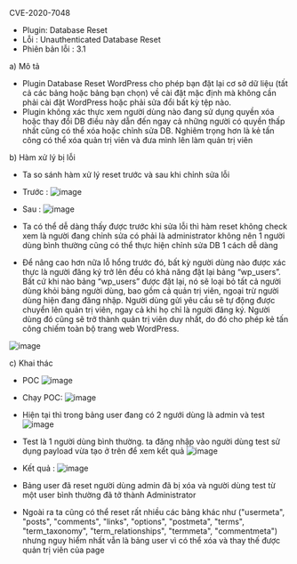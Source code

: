 CVE-2020-7048
- Plugin: Database Reset
- Lỗi : Unauthenticated Database Reset
- Phiên bản lỗi : 3.1 

a) Mô tả
- Plugin Database Reset WordPress cho phép bạn đặt lại cơ sở dữ liệu (tất cả các bảng hoặc bảng bạn chọn) về cài đặt mặc định mà không cần phải cài đặt WordPress hoặc phải sửa đổi bất kỳ tệp nào.
- Plugin không xác thực xem người dùng nào đang sử dụng quyền xóa hoặc thay đổi DB điều này dẫn đến ngay cả những người có quyền thấp nhất cũng có thể xóa hoặc chỉnh sửa DB. Nghiêm trọng hơn là kẻ tấn công có thể xóa quản trị viên và đưa mình lên làm quản trị viên

b) Hàm xử lý bị lỗi
- Ta so sánh hàm xử lý reset trước và sau khi chỉnh sửa lỗi
+ Trước :
![image](https://github.com/Manh130902/wordpress/assets/93723285/6a585bb5-d9c8-47a2-87ec-2cc0edb1623f)
 
+ Sau :
![image](https://github.com/Manh130902/wordpress/assets/93723285/50d1477d-b6ec-4622-9813-568d85e147c3)
 
- Ta có thể dễ dàng thấy được trước khi sửa lỗi thì hàm reset không check xem là người đang chỉnh sửa có phải là administrator không nên 1 người dùng bình thường cũng có thể thực hiện chỉnh sửa DB 1 cách dễ dàng
  
- Để nâng cao hơn nữa lỗ hổng trước đó, bất kỳ người dùng nào được xác thực là người đăng ký trở lên đều có khả năng đặt lại bảng “wp_users”. Bất cứ khi nào bảng “wp_users” được đặt lại, nó sẽ loại bỏ tất cả người dùng khỏi bảng người dùng, bao gồm cả quản trị viên, ngoại trừ người dùng hiện đang đăng nhập. Người dùng gửi yêu cầu sẽ tự động được chuyển lên quản trị viên, ngay cả khi họ chỉ là người đăng ký. Người dùng đó cũng sẽ trở thành quản trị viên duy nhất, do đó cho phép kẻ tấn công chiếm toàn bộ trang web WordPress.

![image](https://github.com/Manh130902/wordpress/assets/93723285/0796279f-ff07-4710-94c1-5827ca80df8f)
 

c) Khai thác
- POC
![image](https://github.com/Manh130902/wordpress/assets/93723285/eb8e6ff7-40eb-4e88-b2b5-6089394079bb)
 
- Chạy POC:
![image](https://github.com/Manh130902/wordpress/assets/93723285/0e28892c-44da-49a9-9f84-8a234b22e584)
 
- Hiện tại thì trong bảng user đang có 2 ngưới dùng là admin và test
![image](https://github.com/Manh130902/wordpress/assets/93723285/21f4415c-b17f-47f8-aed4-50232c4d01fc)

- Test là 1 người dùng bình thường. ta đăng nhập vào người dùng test sử dụng payload vừa tạo ở trên để xem kết quả
![image](https://github.com/Manh130902/wordpress/assets/93723285/93421c7d-93c2-4907-9650-14c62c4b6cf0)
 
- Kết quả :
![image](https://github.com/Manh130902/wordpress/assets/93723285/fbee2ca1-55c8-45df-af0a-a106ea98ca9e)
 
- Bảng user đã reset người dùng admin đã bị xóa và người dùng test từ một user bình thường đã tở thành Administrator
- Ngoài ra ta cũng có thể reset rất nhiều các bảng khác như ("usermeta", "posts", "comments", "links", "options", "postmeta", "terms", "term_taxonomy", "term_relationships", "termmeta", "commentmeta") nhưng nguy hiểm nhất vẫn là bảng user vì có thể xóa và thay thế được quản trị viên của page
